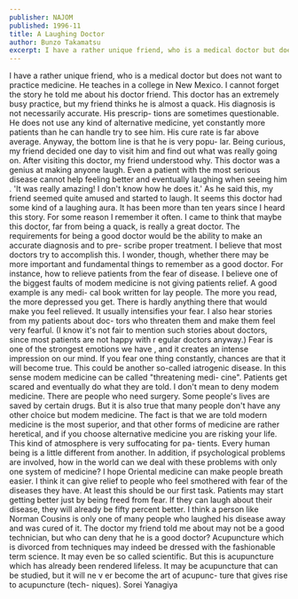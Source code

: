 ```yaml
---
publisher: NAJOM
published: 1996-11
title: A Laughing Doctor
author: Bunzo Takamatsu
excerpt: I have a rather unique friend, who is a medical doctor but does not want to practice medicine. He teaches in a college in New Mexico.
---
```


I have a rather unique friend, who is a medical doctor but does not want to practice medicine. He teaches in a college in New Mexico. I cannot forget the story he told me about his doctor friend. This doctor has an extremely busy practice, but my friend thinks he is almost a quack. His diagnosis is not necessarily accurate. His prescrip- tions are sometimes questionable. He does not use any kind of alternative medicine, yet constantly more patients than he can handle try to see him. His cure rate is far above average. Anyway, the bottom line is that he is very popu- lar. Being curious, my friend decided one day to visit him and find out what was really going on. After visiting this doctor, my friend understood why. This doctor was a genius at making anyone laugh. Even a patient with the most serious disease cannot help feeling better and eventually laughing when seeing him . 'It was really amazing! I don't know how he does it.' As he said this, my friend seemed quite amused and started to laugh. It seems this doctor had some kind of a laughing aura. It has been more than ten years since I heard this story. For some reason I remember it often. I came to think that maybe this doctor, far from being a quack, is really a great doctor. The requirements for being a good doctor would be the ability to make an accurate diagnosis and to pre- scribe proper treatment. I believe that most doctors try to accomplish this. I wonder, though, whether there may be more important and fundamental things to remember as a good doctor. For instance, how to relieve patients from the fear of disease. I believe one of the biggest faults of modem medicine is not giving patients relief. A good example is any medi- cal book written for lay people. The more you read, the more depressed you get. There is hardly anything there that would make you feel relieved. It usually intensifies your fear. I also hear stories from my patients about doc- tors who threaten them and make them feel very fearful. (I know it's not fair to mention such stories about doctors, since most patients are not happy with r egular doctors anyway.) Fear is one of the strongest emotions we have , and it creates an intense impression on our mind. If you fear one thing constantly, chances are that it will become true. This could be another so-called iatrogenic disease. In this sense modem medicine can be called "threatening medi- cine". Patients get scared and eventually do what they are told. I don't mean to deny modem medicine. There are people who need surgery. Some people's lives are saved by certain drugs. But it is also true that many people don't have any other choice but modem medicine. The fact is that we are told modern medicine is the most superior, and that other forms of medicine are rather heretical, and if you choose alternative medicine you are risking your life. This kind of atmosphere is very suffocating for pa- tients. Every human being is a little different from another. In addition, if psychological problems are involved, how in the world can we deal with these problems with only one system of medicine? I hope Oriental medicine can make people breath easier. I think it can give relief to people who feel smothered with fear of the diseases they have. At least this should be our first task. Patients may start getting better just by being freed from fear. If they can laugh about their disease, they will already be fifty percent better. I think a person like Norman Cousins is only one of many people who laughed his disease away and was cured of it. The doctor my friend told me about may not be a good technician, but who can deny that he is a good doctor? Acupuncture which is divorced from techniques may indeed be dressed with the fashionable term science. It may even be so called scientific. But this is acupuncture which has already been rendered lifeless. It may be acupuncture that can be studied, but it will ne v er become the art of acupunc- ture that gives rise to acupuncture (tech- niques). Sorei Yanagiya
